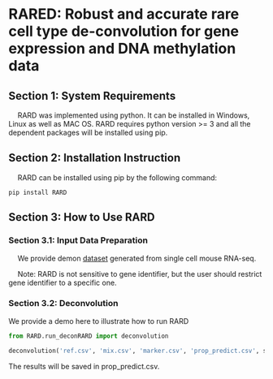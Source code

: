 # RARED: Robust and accurate rare cell type de-convolution for gene expression and DNA methylation data

## Section 1: System Requirements
&emsp; RARD was implemented using python. It can be installed in Windows, Linux as well as MAC OS. RARD requires python version >= 3 and all the dependent packages will be installed using pip.

## Section 2: Installation Instruction

&emsp; RARD can be installed using pip by the following command:

``` shell
pip install RARD
```


## Section 3: How to Use RARD

### Section 3.1: Input Data Preparation

&emsp; We provide demon [dataset](https://github.com/HanwenXuTHU/RARD/tree/master/demo_data) generated from single cell mouse RNA-seq.

&emsp; Note: RARD is not sensitive to gene identifier, but the user should restrict gene identifier to a specific one.


### Section 3.2: Deconvolution

We provide a demo here to illustrate how to run RARD

``` Python
from RARD.run_deconRARD import deconvolution

deconvolution('ref.csv', 'mix.csv', 'marker.csv', 'prop_predict.csv', scale=0.01)
```

The results will be saved in prop_predict.csv.


